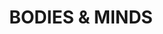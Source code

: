 ---
layout: cluster
title: BODIES & MINDS
intro: Pocket computers are intimate tech.
hero: /images/uploads/screenshot-2023-12-28-at-9.33.19 pm.png
---